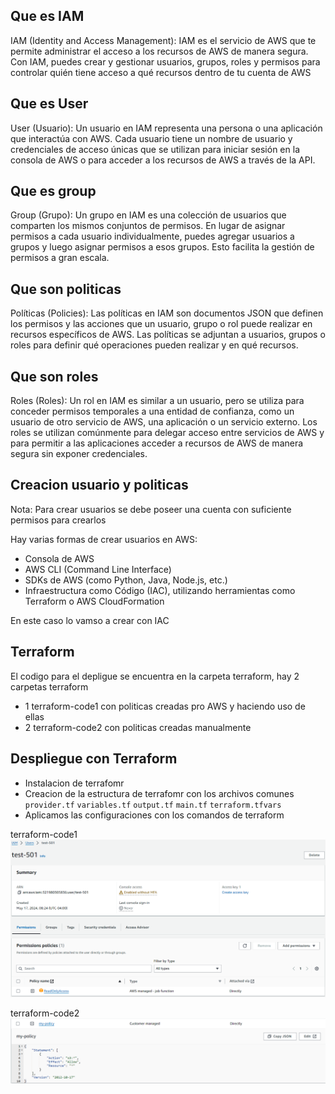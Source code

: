 ## Que es IAM

IAM (Identity and Access Management): IAM es el servicio de AWS que te permite administrar el acceso a los recursos de AWS de manera segura. Con IAM, puedes crear y gestionar usuarios, grupos, roles y permisos para controlar quién tiene acceso a qué recursos dentro de tu cuenta de AWS

## Que es User

User (Usuario): Un usuario en IAM representa una persona o una aplicación que interactúa con AWS. Cada usuario tiene un nombre de usuario y credenciales de acceso únicas que se utilizan para iniciar sesión en la consola de AWS o para acceder a los recursos de AWS a través de la API.
  
## Que es group

Group (Grupo): Un grupo en IAM es una colección de usuarios que comparten los mismos conjuntos de permisos. En lugar de asignar permisos a cada usuario individualmente, puedes agregar usuarios a grupos y luego asignar permisos a esos grupos. Esto facilita la gestión de permisos a gran escala.

## Que son politicas

Políticas (Policies): Las políticas en IAM son documentos JSON que definen los permisos y las acciones que un usuario, grupo o rol puede realizar en recursos específicos de AWS. Las políticas se adjuntan a usuarios, grupos o roles para definir qué operaciones pueden realizar y en qué recursos.

## Que son roles

Roles (Roles): Un rol en IAM es similar a un usuario, pero se utiliza para conceder permisos temporales a una entidad de confianza, como un usuario de otro servicio de AWS, una aplicación o un servicio externo. Los roles se utilizan comúnmente para delegar acceso entre servicios de AWS y para permitir a las aplicaciones acceder a recursos de AWS de manera segura sin exponer credenciales.

## Creacion usuario y politicas

Nota: Para crear usuarios se debe poseer una cuenta con suficiente permisos para crearlos  

Hay varias formas de crear usuarios en AWS:

- Consola de AWS
- AWS CLI (Command Line Interface)
- SDKs de AWS (como Python, Java, Node.js, etc.)
- Infraestructura como Código (IAC), utilizando herramientas como Terraform o AWS CloudFormation

En este caso lo vamso a crear con IAC

## Terraform 

El codigo para el depligue se encuentra en la carpeta terraform, hay 2 carpetas terraform 

- 1 terraform-code1 con politicas creadas pro AWS y haciendo uso de ellas
- 2 terraform-code2 con politicas creadas manualmente

## Despliegue con Terraform

- Instalacion de terrafomr
- Creacion de la estructura de terrafomr con los archivos comunes `provider.tf` `variables.tf` `output.tf` `main.tf` `terraform.tfvars `
- Aplicamos las configuraciones con los comandos de terraform


terraform-code1
![Diagrama](https://github.com/Andherson333333/AWS-IAC/blob/main/IAM%20Service/imagenes/terraform-4.png)

terraform-code2
![Diagrama](https://github.com/Andherson333333/AWS-IAC/blob/main/IAM%20Service/imagenes/terraform-2.png)







